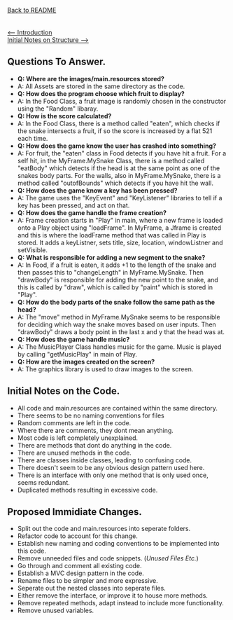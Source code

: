 
[Back to README](../README.md)\
\
\
[<-- Introduction](../README.md)\
[Initial Notes on Structure -->](notesOnStructure.md)

<a name="initialNotes"></a>

## Questions To Answer.
- **Q: Where are the images/main.resources stored?**
-   A: All Assets are stored in the same directory as the code.  
- **Q: How does the program choose which fruit to display?**
-   A: In the Food Class, a fruit image is randomly chosen in the constructor using the "Random" libaray.  
- **Q: How is the score calculated?**
-   A: In the Food Class, there is a method called "eaten", which checks if the snake intersects a fruit, if so the score is increased by a flat 521 each time.
- **Q: How does the game know the user has crashed into something?**
-   A: For fruit, the "eaten" class in Food detects if you have hit a fruit. For a self hit, in the MyFrame.MySnake Class, there is a method called "eatBody" which detects if the head is at the same point as one of the snakes body parts. For the walls, also in MyFrame.MySnake, there is a method called "outofBounds" which detects if you have hit the wall.
- **Q: How does the game know a key has been pressed?**
-   A: The game uses the "KeyEvent" and "KeyListener" libraries to tell if a key has been pressed, and act on that.
- **Q: How does the game handle the frame creation?**
-   A: Frame creation starts in "Play" in main, where a new frame is loaded onto a Play object using "loadFrame". In MyFrame, a Jframe is created and this is where the loadFrame method that was called in Play is stored. It adds a keyListner, sets title, size, location, windowListner and setVisible.
- **Q: What is responsible for adding a new segment to the snake?**
-   A: In Food, if a fruit is eaten, it adds +1 to the length of the snake and then passes this to "changeLength" in MyFrame.MySnake. Then "drawBody" is responsible for adding the new point to the snake, and this is called by "draw", which is called by "paint" which is stored in "Play".
- **Q: How do the body parts of the snake follow the same path as the head?**
-   A: The "move" method in MyFrame.MySnake seems to be responsible for deciding which way the snake moves based on user inputs. Then "drawBody" draws a body point in the last x and y that the head was at.
- **Q: How does the game handle music?**
-   A: The MusicPlayer Class handles music for the game. Music is played by calling "getMusicPlay" in main of Play.
- **Q: How are the images created on the screen?**
-   A: The graphics library is used to draw images to the screen.

## Initial Notes on the Code.
- All code and main.resources are contained within the same directory.
- There seems to be no naming conventions for files 
- Random comments are left in the code.
- Where there are comments, they dont mean anything.
- Most code is left completely unexplained.
- There are methods that dont do anything in the code.
- There are unused methods in the code.
- There are classes inside classes, leading to confusing code.
- There doesn't seem to be any obvious design pattern used here.
- There is an interface with only one method that is only used once, seems redundant.
- Duplicated methods resulting in excessive code.

## Proposed Immidiate Changes.
- Split out the code and main.resources into seperate folders.
- Refactor code to account for this change.
- Establish new naming and coding conventions to be implemented into this code.
- Remove unneeded files and code snippets. (*Unused Files Etc.*)
- Go through and comment all existing code.
- Establish a MVC design pattern in the code.
- Rename files to be simpler and more expressive.
- Seperate out the nested classes into seperate files.
- Either remove the interface, or improve it to house more methods.
- Remove repeated methods, adapt instead to include more functionality.
- Remove unused variables.

